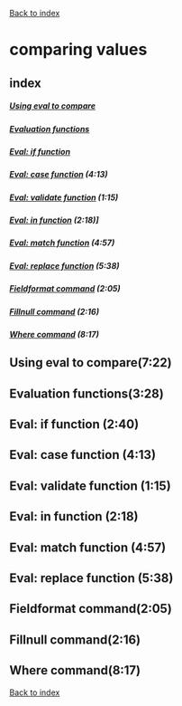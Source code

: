[Back to index](README.md)
# comparing values
## index
##### [Using eval to compare](#using-eval-to-compare)
##### [Evaluation functions](##_evaluation_functions)
##### [Eval: if function]()
##### [Eval: case function]() (4:13)
##### [Eval: validate function]() (1:15)
##### [Eval: in function]() (2:18)]
##### [Eval: match function]() (4:57)
##### [Eval: replace function]() (5:38)
##### [Fieldformat command]() (2:05)
##### [Fillnull command]() (2:16)
##### [Where command](#where-command) (8:17)





## Using eval to compare(7:22)
## Evaluation functions(3:28)
## Eval: if function (2:40)
## Eval: case function (4:13)
## Eval: validate function (1:15)
## Eval: in function (2:18)
## Eval: match function (4:57)
## Eval: replace function (5:38)
## Fieldformat command(2:05)
## Fillnull command(2:16)
## Where command(8:17)


[Back to index](README.md)
